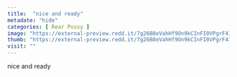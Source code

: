 ```yaml
---
title:  "nice and ready"
metadate: "hide"
categories: [ Rear Pussy ]
image: "https://external-preview.redd.it/7g26B8eVahHf9On9kCInFI0VPgrF41mTFceoXXnxIsA.png?auto=webp&s=6e97db2ef0fdd6599d61afd278492cc0dc3da421"
thumb: "https://external-preview.redd.it/7g26B8eVahHf9On9kCInFI0VPgrF41mTFceoXXnxIsA.png?width=1080&crop=smart&auto=webp&s=45a87bab03378164c1bae0b90b60497b0803d7e7"
visit: ""
---
```

nice and ready
